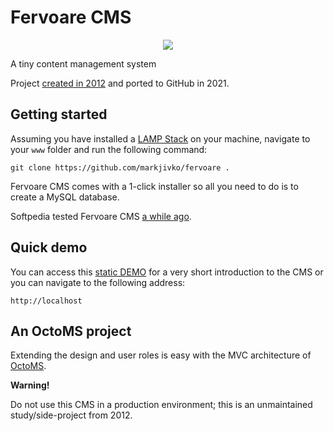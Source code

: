 # Fervoare CMS

<p align="center">
    <a href="https://markjivko.com/fervoare/">
        <img src="https://repository-images.githubusercontent.com/387422631/e61ed666-4818-49c2-8035-db67f3897d72"/>
    </a>
</p>

A tiny content management system

Project [created in 2012](https://code.google.com/archive/p/fervoare-cms/) and ported to GitHub in 2021.

## Getting started

Assuming you have installed a [LAMP Stack](https://en.wikipedia.org/wiki/LAMP_(software_bundle)) on your machine, navigate to your `www` folder and run the following command:

```
git clone https://github.com/markjivko/fervoare .
```

Fervoare CMS comes with a 1-click installer so all you need to do is to create a MySQL database.

Softpedia tested Fervoare CMS [a while ago](https://webscripts.softpedia.com/script/Content-Management/Fervoare-CMS-80070.html).

## Quick demo

You can access this [static DEMO](https://markjivko.com/fervoare/) for a very short introduction to the CMS or
you can navigate to the following address:

```
http://localhost
```

## An OctoMS project

Extending the design and user roles is easy with the MVC architecture of [OctoMS](https://github.com/markjivko/octoms).

**Warning!**

Do not use this CMS in a production environment; this is an unmaintained study/side-project from 2012.
